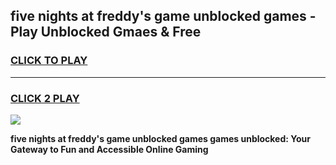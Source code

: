 
## five nights at freddy's game unblocked games - Play Unblocked Gmaes & Free
<h3>
<a href="https://premium.freeplayer.one?title=five_nights_at_freddy's_game_unblocked_games&ref=19F">CLICK TO PLAY</a></h3>
<hr>

<h3>
<a href="https://premium.freeplayer.one?title=five_nights_at_freddy's_game_unblocked_games&ref=19F">CLICK 2 PLAY</a>
  
</h3>

<a href="https://premium.freeplayer.one?title=five_nights_at_freddy's_game_unblocked_games&ref=19F/"><img src="https://clearcache.store/games.png"></a>


**five nights at freddy's game unblocked games games unblocked: Your Gateway to Fun and Accessible Online Gaming**
